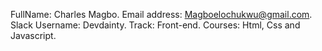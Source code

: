 FullName: Charles Magbo.
Email address: Magboelochukwu@gmail.com.
Slack Username: Devdainty.
Track: Front-end.
Courses: Html, Css and Javascript.